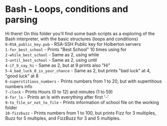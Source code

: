 # Bash - Loops, conditions and parsing
Hi there! On this folder you'll find some bash scripts as a exploring of the Bash interpreter, with the basic structures (loops and conditions)</br>
`0-RSA_public_key.pub` - RSA-SSH Public key for Holberton servers</br>
`1-for_best_school` - Prints "Best School" 10 times using for</br>
`2-while_best_school` - Same as 2, using while</br>
`3-until_best_school` - Same as 2, using until</br>
`4-if_9_say_hi` - Same as 2, but at 9 prints also "Hi"</br>
`5-4_bad_luck_8_is_your_chance` - Same as 2, but prints "bad luck" at 4, "good luck" at 8</br>
`6-superstitious_numbers` - Prints numbers from 1 to 20, but with supertitious numbers info</br>
`7-clock` - Prints Hours (0 to 12) and minutes (1 to 59)</br>
`8-for_ls` - Prints an ls with everything after first '-'</br>
`9-to_file_or_not_to_file` - Prints information of school file on the working folder</br>
`10-fizzbuzz` - Prints numbers from 1 to 100, but prints Fizz for 3 multiples, Buzz for 5 multiples, and FizzBuzz for 3 and 5 multiples.</br>
